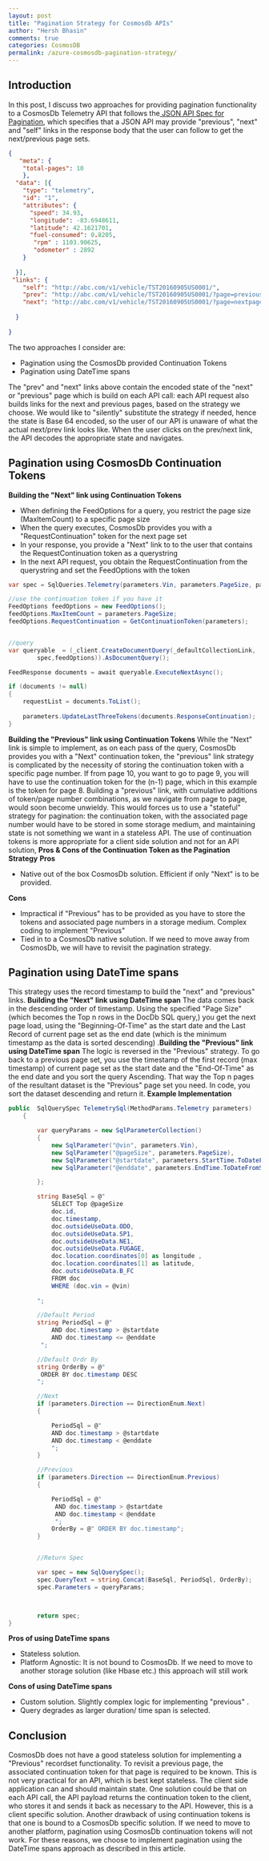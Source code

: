 ```yaml
---
layout: post
title: "Pagination Strategy for Cosmosdb APIs"
author: "Hersh Bhasin"
comments: true
categories: CosmosDB
permalink: /azure-cosmosdb-pagination-strategy/
---
```


## Introduction

In this post, I discuss two approaches for providing pagination functionality to a CosmosDb  Telemetry API that follows the[ JSON API Spec  for Pagination](http://jsonapi.org/examples/#pagination), which specifies that a JSON API may provide "previous", "next" and "self" links in the response body that the user can follow to get the next/previous page sets.

```json
{
   "meta": {
    "total-pages": 10
    }, 
  "data": [{
    "type": "telemetry",
    "id": "1",
    "attributes": {
      "speed": 34.93,
      "longitude": -83.6948611,
      "latitude": 42.1621701,
      "fuel-consumed": 0.8205,
       "rpm" : 1103.90625,
       "odometer" : 2892
    }
    
  }], 
 "links": {
    "self": "http://abc.com/v1/vehicle/TST20160905US0001/",
    "prev": "http://abc.com/v1/vehicle/TST20160905US0001/?page=previouspage_state_encoded",
    "next": "http://abc.com/v1/vehicle/TST20160905US0001/?page=nextpage_state_encoded",
   
  }
  
}
```

The two approaches I consider are:

- Pagination using the CosmosDb provided Continuation Tokens
- Pagination using DateTime spans

The  "prev"  and "next" links above contain the encoded state of the "next" or "previous" page which is build on each API call: each  API request also  builds links for the next and previous pages, based on the strategy we choose. We would like to "silently" substitute the strategy if needed, hence the state is Base 64 encoded, so the user of our API is unaware of what the actual next/prev link looks like. When the user clicks on the prev/next link, the API decodes the appropriate state and navigates.

## Pagination using CosmosDb Continuation Tokens

**Building the "Next" link using Continuation Tokens**

- When defining the FeedOptions for a query, you restrict the page size (MaxItemCount) to a specific page size
- When the query executes, CosmosDb provides you with a "RequestContinuation" token for the next page set
- In your response, you  provide a "Next" link to to the user that contains the RequestContinuation token as a querystring
- In the next API request, you obtain the RequestContinuation from the querystring and set the FeedOptions with the token

```c#
var spec = SqlQueries.Telemetry(parameters.Vin, parameters.PageSize, parameters.StartDate, parameters.EndDate);

//use the continuation token if you have it
FeedOptions feedOptions = new FeedOptions();
feedOptions.MaxItemCount = parameters.PageSize;
feedOptions.RequestContinuation = GetContinuationToken(parameters);


//query
var queryable  = (_client.CreateDocumentQuery(_defaultCollectionLink,
        spec,feedOptions)).AsDocumentQuery();

FeedResponse documents = await queryable.ExecuteNextAsync();

if (documents != null)
{
    requestList = documents.ToList();
    
    parameters.UpdateLastThreeTokens(documents.ResponseContinuation);
}
```

**Building the "Previous" link using Continuation Tokens** While the "Next" link  is simple to implement, as on each pass of the query, CosmosDb provides you with a "Next" continuation token, the "previous" link strategy is complicated by the necessity of storing the  continuation token with a specific page number. If from page 10, you want to go to page 9, you will have to use the continuation token for the (n-1) page, which in this example is the token for page 8. Building a "previous" link, with cumulative additions of token/page number combinations, as we navigate from page to page,  would soon become unwieldy.  This would  forces us to use a "stateful" strategy for pagination:  the continuation token, with the associated page number would have to be stored in some storage medium, and maintaining state  is not something we want in a stateless API. The use of continuation tokens is more appropriate for a client side solution and not for an API solution, **Pros & Cons of the Continuation Token  as the Pagination Strategy** **Pros**

- Native out of the box CosmosDb solution. Efficient if only "Next" is to be provided.

**Cons**

- Impractical if "Previous" has to be provided as you have to store the tokens and associated page numbers in a storage medium. Complex coding to implement "Previous"
- Tied in to a CosmosDb native solution. If we need to move away from CosmosDb, we will have to revisit the pagination strategy.


## Pagination using DateTime spans

This strategy uses the record timestamp  to build the "next" and "previous" links.  **Building the "Next" link  using DateTime span** The data comes back in the descending order of timestamp.  Using the specified "Page Size" (which becomes the Top n rows in the DocDb SQL query,)  you get the next page load, using the "Beginning-Of-Time" as the start date and the Last Record of current page set as the end date  (which is the minimum timestamp as the data is sorted descending) .**Building the "Previous" link  using DateTime span** The logic is reversed in the "Previous" strategy.  To go back to a previous page set, you  use the timestamp of the first record (max timestamp) of current page set as the start date and the "End-Of-Time" as the end date and you sort the query Ascending. That way the Top n pages of the resultant dataset is the "Previous" page set you need. In code, you sort the dataset descending and return it. **Example Implementation**

```c#
public  SqlQuerySpec TelemetrySql(MethodParams.Telemetry parameters)
    {

        var queryParams = new SqlParameterCollection()
        {
            new SqlParameter("@vin", parameters.Vin),
            new SqlParameter("@pageSize", parameters.PageSize),
            new SqlParameter("@startdate", parameters.StartTime.ToDateFromString()),
            new SqlParameter("@enddate", parameters.EndTime.ToDateFromString())

        };

        string BaseSql = @"
            SELECT Top @pageSize
            doc.id,
            doc.timestamp,
            doc.outsideUseData.ODO,
            doc.outsideUseData.SP1,  
            doc.outsideUseData.NE1,
            doc.outsideUseData.FUGAGE,
            doc.location.coordinates[0] as longitude ,
            doc.location.coordinates[1] as latitude,
            doc.outsideUseData.B_FC
            FROM doc
            WHERE (doc.vin = @vin)
           
        ";

        //Default Period
        string PeriodSql = @"
            AND doc.timestamp > @startdate
            AND doc.timestamp <= @enddate
         ";

        //Default Ordr By
        string OrderBy = @"
         ORDER BY doc.timestamp DESC
        ";

        //Next
        if (parameters.Direction == DirectionEnum.Next)
        {

            PeriodSql = @"
            AND doc.timestamp > @startdate
            AND doc.timestamp < @enddate
            ";
        }

        //Previous
        if (parameters.Direction == DirectionEnum.Previous)
        {

            PeriodSql = @"
             AND doc.timestamp > @startdate
             AND doc.timestamp < @enddate
             ";
            OrderBy = @" ORDER BY doc.timestamp";
        }


        //Return Spec

        var spec = new SqlQuerySpec();
        spec.QueryText = string.Concat(BaseSql, PeriodSql, OrderBy);
        spec.Parameters = queryParams;



        return spec;
}
```

 

**Pros of using DateTime spans**

- Stateless solution.
- Platform Agnostic: It is not bound to CosmosDb. If we need to move to another storage solution (like Hbase etc.) this approach will still work

**Cons of using DateTime spans**

- Custom solution.  Slightly complex logic for  implementing "previous" .
- Query degrades as larger duration/ time span is selected.

## Conclusion

CosmosDb does not have a good stateless solution for implementing a "Previous" recordset functionality. To revisit a previous page, the associated continuation token for that page is required to be known. This is not very practical for an API, which is best kept stateless. The client side application can and should maintain state. One solution could be that on each API call, the API payload returns the continuation token to the client, who stores it and sends it back as necessary to the API. However, this is a client specific solution. Another drawback of using continuation tokens is that one is bound to a CosmosDb specific solution. If we need to move to another platform, pagination using CosmosDb continuation tokens will not work. For these reasons, we choose to implement pagination using the DateTime spans approach as described in this article.      